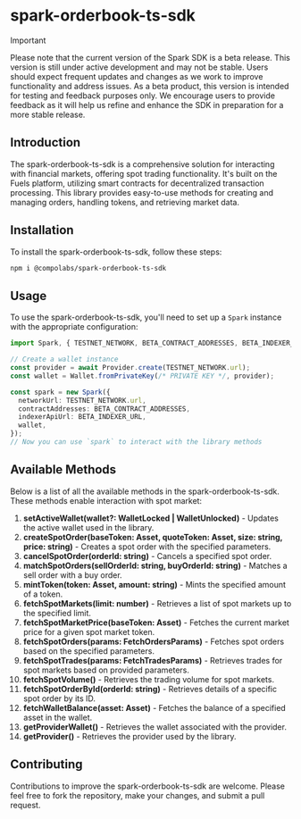 
# spark-orderbook-ts-sdk

> [!IMPORTANT]
> Please note that the current version of the Spark SDK is a beta release. This version is still under active development and may not be stable. Users should expect frequent updates and changes as we work to improve functionality and address issues. As a beta product, this version is intended for testing and feedback purposes only. We encourage users to provide feedback as it will help us refine and enhance the SDK in preparation for a more stable release.

## Introduction

The spark-orderbook-ts-sdk is a comprehensive solution for interacting with financial markets, offering spot trading functionality. It's built on the Fuels platform, utilizing smart contracts for decentralized transaction processing. This library provides easy-to-use methods for creating and managing orders, handling tokens, and retrieving market data.

## Installation
To install the spark-orderbook-ts-sdk, follow these steps:

```bash
npm i @compolabs/spark-orderbook-ts-sdk
```

## Usage

To use the spark-orderbook-ts-sdk, you'll need to set up a `Spark` instance with the appropriate configuration:

```typescript
import Spark, { TESTNET_NETWORK, BETA_CONTRACT_ADDRESSES, BETA_INDEXER_URL } from "spark-orderbook-ts-sdk";

// Create a wallet instance
const provider = await Provider.create(TESTNET_NETWORK.url);
const wallet = Wallet.fromPrivateKey(/* PRIVATE KEY */, provider);

const spark = new Spark({
  networkUrl: TESTNET_NETWORK.url,
  contractAddresses: BETA_CONTRACT_ADDRESSES,
  indexerApiUrl: BETA_INDEXER_URL,
  wallet,
});
// Now you can use `spark` to interact with the library methods
```

## Available Methods

Below is a list of all the available methods in the spark-orderbook-ts-sdk. These methods enable interaction with spot market:

1. **setActiveWallet(wallet?: WalletLocked | WalletUnlocked)** - Updates the active wallet used in the library.
2. **createSpotOrder(baseToken: Asset, quoteToken: Asset, size: string, price: string)** - Creates a spot order with the specified parameters.
3. **cancelSpotOrder(orderId: string)** - Cancels a specified spot order.
4. **matchSpotOrders(sellOrderId: string, buyOrderId: string)** - Matches a sell order with a buy order.
5. **mintToken(token: Asset, amount: string)** - Mints the specified amount of a token.
6. **fetchSpotMarkets(limit: number)** - Retrieves a list of spot markets up to the specified limit.
7. **fetchSpotMarketPrice(baseToken: Asset)** - Fetches the current market price for a given spot market token.
8. **fetchSpotOrders(params: FetchOrdersParams)** - Fetches spot orders based on the specified parameters.
9. **fetchSpotTrades(params: FetchTradesParams)** - Retrieves trades for spot markets based on provided parameters.
10. **fetchSpotVolume()** - Retrieves the trading volume for spot markets.
11. **fetchSpotOrderById(orderId: string)** - Retrieves details of a specific spot order by its ID.
12. **fetchWalletBalance(asset: Asset)** - Fetches the balance of a specified asset in the wallet.
13. **getProviderWallet()** - Retrieves the wallet associated with the provider.
14. **getProvider()** - Retrieves the provider used by the library.


## Contributing

Contributions to improve the spark-orderbook-ts-sdk are welcome. Please feel free to fork the repository, make your changes, and submit a pull request.
